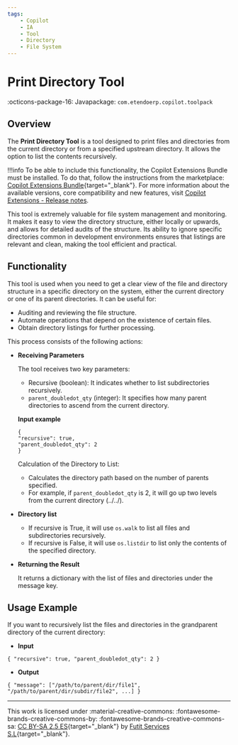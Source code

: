 ```yaml
---
tags:
    - Copilot
    - IA
    - Tool
    - Directory
    - File System
---
```


# Print Directory Tool

:octicons-package-16: Javapackage: `com.etendoerp.copilot.toolpack`

## Overview

The **Print Directory Tool** is a tool designed to print files and directories from the current directory or from a specified upstream directory. It allows the option to list the contents recursively.

!!!info
    To be able to include this functionality, the Copilot Extensions Bundle must be installed. To do that, follow the instructions from the marketplace: [Copilot Extensions Bundle](https://marketplace.etendo.cloud/?#/product-details?module=82C5DA1B57884611ABA8F025619D4C05){target="\_blank"}. For more information about the available versions, core compatibility and new features, visit [Copilot Extensions - Release notes](../../../whats-new/release-notes/etendo-copilot/bundles/release-notes.md).
    
This tool is extremely valuable for file system management and monitoring. It makes it easy to view the directory structure, either locally or upwards, and allows for detailed audits of the structure. Its ability to ignore specific directories common in development environments ensures that listings are relevant and clean, making the tool efficient and practical.

## Functionality

This tool is used when you need to get a clear view of the file and directory structure in a specific directory on the system, either the current directory or one of its parent directories. It can be useful for:

- Auditing and reviewing the file structure.
- Automate operations that depend on the existence of certain files.
- Obtain directory listings for further processing.

This process consists of the following actions:

- **Receiving Parameters**

    The tool receives two key parameters:

    - Recursive (boolean): It indicates whether to list subdirectories recursively.
    - `parent_doubledot_qty` (integer): It specifies how many parent directories to ascend from the current directory.

    **Input example**

    ```
    {
    "recursive": true,
    "parent_doubledot_qty": 2
    }
    ```

    Calculation of the Directory to List:

    - Calculates the directory path based on the number of parents specified.
    - For example, if `parent_doubledot_qty` is 2, it will go up two levels from the current directory (../../).

- **Directory list**

    - If recursive is True, it will use `os.walk` to list all files and subdirectories recursively.
    - If recursive is False, it will use `os.listdir` to list only the contents of the specified directory.

- **Returning the Result**

    It returns a dictionary with the list of files and directories under the message key.

## Usage Example

If you want to recursively list the files and directories in the grandparent directory of the current directory:

- **Input**
```
{ "recursive": true, "parent_doubledot_qty": 2 }
```
- **Output**
```
{ "message": ["/path/to/parent/dir/file1", "/path/to/parent/dir/subdir/file2", ...] }
```

---
This work is licensed under :material-creative-commons: :fontawesome-brands-creative-commons-by: :fontawesome-brands-creative-commons-sa: [ CC BY-SA 2.5 ES](https://creativecommons.org/licenses/by-sa/2.5/es/){target="_blank"} by [Futit Services S.L](https://etendo.software){target="_blank"}.
